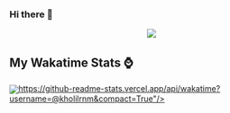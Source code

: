 ### Hi there 👋

<p align="center">
  <a href="https://github.com/kholilrnm" target="_blank">
    <img align="center" src="https://github-readme-stats.vercel.app/api/wakatime?username=@kholilrnm&layout=compact" />
  </a>
</p>

## My Wakatime Stats ⌚
<a href="https://github.com/kholilrnm">
  <img align="center" src="@kholilrnm&compact=True">https://github-readme-stats.vercel.app/api/wakatime?username=@kholilrnm&compact=True"/>
</a>
